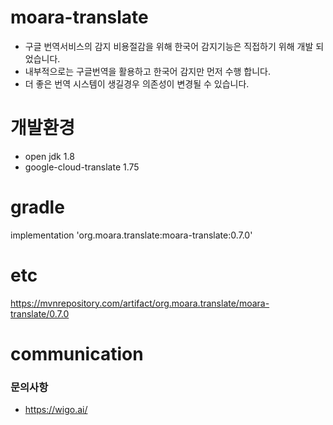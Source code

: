 # moara-translate
- 구글 번역서비스의 감지 비용절감을 위해 한국어 감지기능은 직접하기 위해 개발 되었습니다.
- 내부적으로는 구글번역을 활용하고 한국어 감지만 먼저 수행 합니다.
- 더 좋은 번역 시스템이 생길경우 의존성이 변경될 수 있습니다. 

# 개발환경
- open jdk 1.8
- google-cloud-translate 1.75


# gradle
implementation 'org.moara.translate:moara-translate:0.7.0'

# etc
https://mvnrepository.com/artifact/org.moara.translate/moara-translate/0.7.0

# communication
### 문의사항
- https://wigo.ai/